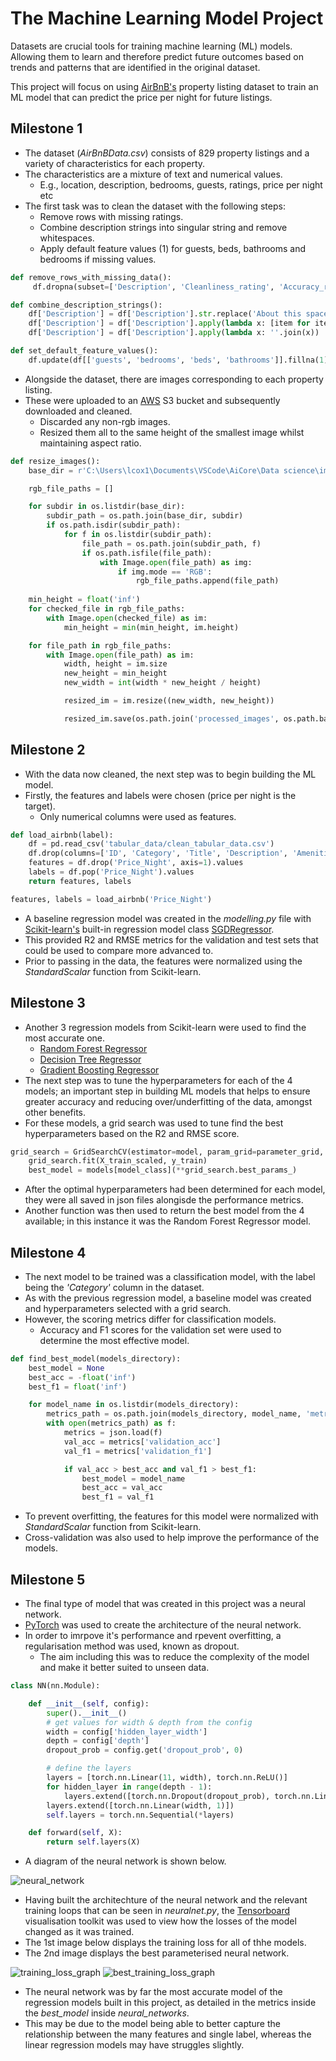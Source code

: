 # The Machine Learning Model Project
Datasets are crucial tools for training machine learning (ML) models. Allowing them to learn and therefore predict future outcomes based on trends and patterns that are identified in the original dataset. 

This project will focus on using [AirBnB's](https://www.airbnb.co.uk/) property listing dataset to train an ML model that can predict the price per night for future listings. 

## Milestone 1
- The dataset (*AirBnBData.csv*) consists of 829 property listings and a variety of characteristics for each property. 
- The characteristics are a mixture of text and numerical values.
    - E.g., location, description, bedrooms, guests, ratings, price per night etc
- The first task was to clean the dataset with the following steps:
    - Remove rows with missing ratings.
    - Combine description strings into singular string and remove whitespaces.
    - Apply default feature values (1) for guests, beds, bathrooms and bedrooms if missing values.
```Python
def remove_rows_with_missing_data():
     df.dropna(subset=['Description', 'Cleanliness_rating', 'Accuracy_rating', 'Communication_rating', 'Location_rating', 'Check-in_rating', 'Value_rating'], inplace=True)

def combine_description_strings():    
    df['Description'] = df['Description'].str.replace('About this space', '')
    df['Description'] = df['Description'].apply(lambda x: [item for item in eval(x) if item != ''])
    df['Description'] = df['Description'].apply(lambda x: ''.join(x))

def set_default_feature_values():
    df.update(df[['guests', 'bedrooms', 'beds', 'bathrooms']].fillna(1))
```
- Alongside the dataset, there are images corresponding to each property listing.
- These were uploaded to an [AWS](https://aws.amazon.com/) S3 bucket and subsequently downloaded and cleaned.
    - Discarded any non-rgb images.
    - Resized them all to the same height of the smallest image whilst maintaining aspect ratio.
```Python
def resize_images():
    base_dir = r'C:\Users\lcox1\Documents\VSCode\AiCore\Data science\images'

    rgb_file_paths = []

    for subdir in os.listdir(base_dir):
        subdir_path = os.path.join(base_dir, subdir)
        if os.path.isdir(subdir_path):
            for f in os.listdir(subdir_path):
                file_path = os.path.join(subdir_path, f)
                if os.path.isfile(file_path):
                    with Image.open(file_path) as img:
                        if img.mode == 'RGB':
                            rgb_file_paths.append(file_path)
    
    min_height = float('inf')
    for checked_file in rgb_file_paths:
        with Image.open(checked_file) as im:
            min_height = min(min_height, im.height)

    for file_path in rgb_file_paths:
        with Image.open(file_path) as im:
            width, height = im.size
            new_height = min_height
            new_width = int(width * new_height / height)

            resized_im = im.resize((new_width, new_height))

            resized_im.save(os.path.join('processed_images', os.path.basename(file_path)))
```
## Milestone 2
- With the data now cleaned, the next step was to begin building the ML model.
- Firstly, the features and labels were chosen (price per night is the target).
    - Only numerical columns were used as features.
```Python
def load_airbnb(label):
    df = pd.read_csv('tabular_data/clean_tabular_data.csv')
    df.drop(columns=['ID', 'Category', 'Title', 'Description', 'Amenities', 'Location', 'url'])
    features = df.drop('Price_Night', axis=1).values
    labels = df.pop('Price_Night').values
    return features, labels

features, labels = load_airbnb('Price_Night')
```
- A baseline regression model was created in the *modelling.py* file with [Scikit-learn's](https://scikit-learn.org/stable/index.html) built-in regression model class [SGDRegressor](https://scikit-learn.org/stable/modules/generated/sklearn.linear_model.SGDRegressor.html). 
- This provided R2 and RMSE metrics for the validation and test sets that could be used to compare more advanced to.
- Prior to passing in the data, the features were normalized using the *StandardScalar* function from Scikit-learn.

## Milestone 3
- Another 3 regression models from Scikit-learn were used to find the most accurate one.
    - [Random Forest Regressor](https://scikit-learn.org/stable/modules/generated/sklearn.ensemble.RandomForestRegressor.html)
    - [Decision Tree Regressor](https://scikit-learn.org/stable/modules/generated/sklearn.tree.DecisionTreeRegressor.html)
    - [Gradient Boosting Regressor](https://scikit-learn.org/stable/modules/generated/sklearn.ensemble.GradientBoostingRegressor.html)
- The next step was to tune the hyperparameters for each of the 4 models; an important step in building ML models that helps to ensure greater accuracy and reducing over/underfitting of the data, amongst other benefits.
- For these models, a grid search was used to tune find the best hyperparameters based on the R2 and RMSE score.
```Python
grid_search = GridSearchCV(estimator=model, param_grid=parameter_grid, scoring=['r2', 'neg_root_mean_squared_error'], refit='neg_root_mean_squared_error', cv=5)
    grid_search.fit(X_train_scaled, y_train)
    best_model = models[model_class](**grid_search.best_params_)
```
- After the optimal hyperparameters had been determined for each model, they were all saved in json files alongisde the performance metrics.
- Another function was then used to return the best model from the 4 available; in this instance it was the Random Forest Regressor model.

## Milestone 4
- The next model to be trained was a classification model, with the label being the *'Category'* column in the dataset. 
- As with the previous regression model, a baseline model was created and hyperparameters selected with a grid search.
- However, the scoring metrics differ for classification models.
    - Accuracy and F1 scores for the validation set were used to determine the most effective model.
```Python
def find_best_model(models_directory):
    best_model = None
    best_acc = -float('inf')
    best_f1 = float('inf')

    for model_name in os.listdir(models_directory):
        metrics_path = os.path.join(models_directory, model_name, 'metrics.json')
        with open(metrics_path) as f:
            metrics = json.load(f)
            val_acc = metrics['validation_acc'] 
            val_f1 = metrics['validation_f1']

            if val_acc > best_acc and val_f1 > best_f1:
                best_model = model_name
                best_acc = val_acc
                best_f1 = val_f1
```
- To prevent overfitting, the features for this model were normalized with *StandardScalar* function from Scikit-learn. 
- Cross-validation was also used to help improve the performance of the models.

## Milestone 5
- The final type of model that was created in this project was a neural network. 
- [PyTorch](https://pytorch.org/) was used to create the architecture of the neural network. 
- In order to imrpove it's performance and rpevent overfitting, a regularisation method was used, known as dropout.
    - The aim including this was to reduce the complexity of the model and make it better suited to unseen data. 
```Python 
class NN(nn.Module):

    def __init__(self, config):
        super().__init__()
        # get values for width & depth from the config
        width = config['hidden_layer_width']
        depth = config['depth']
        dropout_prob = config.get('dropout_prob', 0)

        # define the layers
        layers = [torch.nn.Linear(11, width), torch.nn.ReLU()]
        for hidden_layer in range(depth - 1):
            layers.extend([torch.nn.Dropout(dropout_prob), torch.nn.Linear(width, width), torch.nn.ReLU()]) # add dropout layer
        layers.extend([torch.nn.Linear(width, 1)])
        self.layers = torch.nn.Sequential(*layers)

    def forward(self, X):
        return self.layers(X)
```
- A diagram of the neural network is shown below.

![neural_network](neural_network.png)


- Having built the architechture of the neural network and the relevant training loops that can be seen in *neuralnet.py*, the [Tensorboard](https://www.tensorflow.org/tensorboard) visualisation toolkit was used to view how the losses of the model changed as it was trained.
- The 1st image below displays the training loss for all of thhe models. 
- The 2nd image displays the best parameterised neural network. 

![training_loss_graph](training_loss_graph.png)
![best_training_loss_graph](bst_training_loss_graph.png)

- The neural network was by far the most accurate model of the regression models built in this project, as detailed in the metrics inside the *best_model* inside *neural_networks*.
- This may be due to the model being able to better capture the relationship between the many features and single label, whereas the linear regression models may have struggles slightly. 
